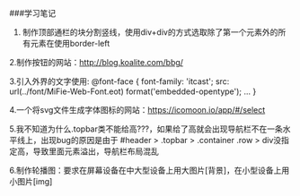 ###学习笔记
1. 制作顶部通栏的块分割竖线，使用div+div的方式选取除了第一个元素外的所有元素在使用border-left

2.制作按钮的网站：http://blog.koalite.com/bbg/

3.引入外界的文字使用:
@font-face {
    font-family: 'itcast';
    src: url(../font/MiFie-Web-Font.eot) format('embedded-opentype');
    ...
}

4.一个将svg文件生成字体图标的网站：https://icomoon.io/app/#/select

5.我不知道为什么.topbar类不能给高???，如果给了高就会出现导航栏不在一条水平线上，出现bug的原因是由于
#header > .topbar > .container .row > div没指定高，导致里面元素溢出，导航栏布局混乱

6.制作轮播图：要求在屏幕设备在中大型设备上用大图片[背景]，在小型设备上用小图片[img]